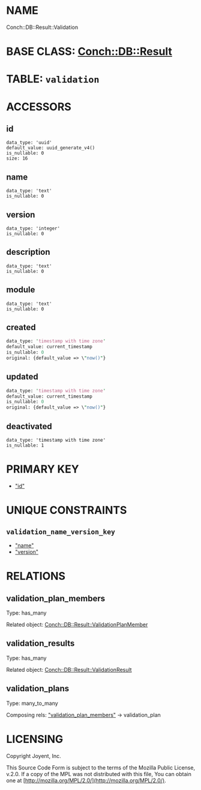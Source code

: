 # NAME

Conch::DB::Result::Validation

# BASE CLASS: [Conch::DB::Result](https://joyent.github.io/conch/modules/Conch::DB::Result)

# TABLE: `validation`

# ACCESSORS

## id

```
data_type: 'uuid'
default_value: uuid_generate_v4()
is_nullable: 0
size: 16
```

## name

```
data_type: 'text'
is_nullable: 0
```

## version

```
data_type: 'integer'
is_nullable: 0
```

## description

```
data_type: 'text'
is_nullable: 0
```

## module

```
data_type: 'text'
is_nullable: 0
```

## created

```perl
data_type: 'timestamp with time zone'
default_value: current_timestamp
is_nullable: 0
original: {default_value => \"now()"}
```

## updated

```perl
data_type: 'timestamp with time zone'
default_value: current_timestamp
is_nullable: 0
original: {default_value => \"now()"}
```

## deactivated

```
data_type: 'timestamp with time zone'
is_nullable: 1
```

# PRIMARY KEY

- ["id"](#id)

# UNIQUE CONSTRAINTS

## `validation_name_version_key`

- ["name"](#name)
- ["version"](#version)

# RELATIONS

## validation\_plan\_members

Type: has\_many

Related object: [Conch::DB::Result::ValidationPlanMember](https://joyent.github.io/conch/modules/Conch::DB::Result::ValidationPlanMember)

## validation\_results

Type: has\_many

Related object: [Conch::DB::Result::ValidationResult](https://joyent.github.io/conch/modules/Conch::DB::Result::ValidationResult)

## validation\_plans

Type: many\_to\_many

Composing rels: ["validation\_plan\_members"](#validation_plan_members) -> validation\_plan

# LICENSING

Copyright Joyent, Inc.

This Source Code Form is subject to the terms of the Mozilla Public License,
v.2.0. If a copy of the MPL was not distributed with this file, You can obtain
one at [http://mozilla.org/MPL/2.0/](http://mozilla.org/MPL/2.0/).
